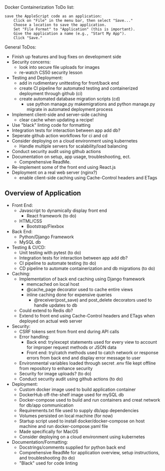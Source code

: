 Docker Containerization ToDo list:

    save the AppleScript code as an application:
        Click on "File" in the menu bar, then select "Save..."
        Choose a location to save the application.
        Set "File Format" to "Application" (this is important).
        Give the application a name (e.g., "Start My App").
        Click "Save."

General ToDos:
- Finish up features and bug fixes on development side
- Security concerns:
  - look into secure file uploads for images
  - re-watch CS50 security lesson
- Testing and Deployment:
  - add in rudimentary unittesting for front/back end
  - create CI pipeline for automated testing and containerized deployment through github (ci)
  - create automated database migration scripts (cd)
      - use python manage.py makemigrations and python manage.py migrate in automated deployment process
- Implement client-side and server-side caching
    - clear cache when updating a recipe!
- Use "black" linting code for formatting
- Integration tests for interaction between app add db?
- Seperate github action workflows for ci and cd
- Consider deploying on a cloud environment using kubernetes
    - Handle multiple servers for scalability/load balancing
- Conduct security audit using github actions
- Documentation on setup, app usage, troubleshooting, ect.
    - Comprehensive ReadMe.
- Re-implement some of the front end using React.js
- Deployment on a real web server (nginx?)
    - enable client-side caching using Cache-Control headers and ETags

## Overview of Application
- Front End:
    - Javascript to dynamically display front end
        - React framework (to do)
    - HTML/CSS
        - Bootstrap/Flexbox
- Back End:
    - Python/Django Framework
    - MySQL db
- Testing & CI/CD:
    - Unit testing with pytest (to do)
    - Integration tests for interaction between app add db?
    - CI pipeline to automate testing (to do)
    - CD pipeline to automate containerization and db migrations (to do)
- Caching:
    - Implementation of back end caching using Django framework
        - memcached on local host
        - @cache_page decorator used to cache entire views
        - inline caching done for expensive queries
            - @receiver(post_save) and post_delete decorators used to handle updates to db
    - Could extend to Redis db?
    - Extend to front end using Cache-Control headers and ETags when deployed on actual web server
- Security:
    - CSRF tokens sent from front end during API calls
    - Error handling:
        - Back end: try/except statements used for every view to account for improper request methods or JSON data
        - Front end: try/catch methods used to catch network or response errors from back end and display error message to user
    - Environmental variables loaded through secret .env file kept offline from repository to enhance security
    - Security for image uploads? (to do)
    - Conduct security audit using github actions (to do)
- Deployment:
    - Custom docker image used to build application container
    - DockerHub off-the-shelf image used for mySQL db
    - Docker-compose used to build and run containers and creat network for db/app communication
    - Requirements.txt file used to supply db/app dependencies
    - Volumes persisted on local machine (for now)
    - Startup script used to install docker/docker-compose on host machine and run docker-compose.yaml file
    - Made specifically for MacOS
    - Consider deploying on a cloud environment using kubernetes
- Documentation/Formatting:
    - Docstrings/comments supplied for python back end
    - Comprehensive ReadMe for application overview, setup instructions, and troubleshooting (to do)
    - "Black" used for code linting
